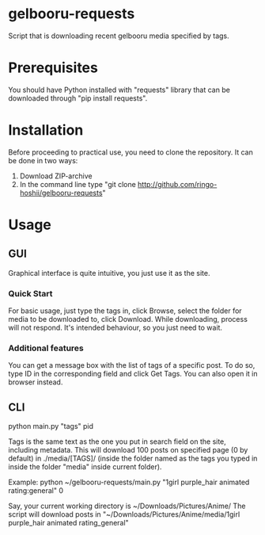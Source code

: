 # gelbooru-requests
Script that is downloading recent gelbooru media specified by tags.

# Prerequisites
You should have Python installed with "requests" library that can be downloaded through "pip install requests".

# Installation
Before proceeding to practical use, you need to clone the repository.
It can be done in two ways:
1. Download ZIP-archive
2. In the command line type "git clone http://github.com/ringo-hoshii/gelbooru-requests"

# Usage
## GUI
Graphical interface is quite intuitive, you just use it as the site.

### Quick Start
For basic usage, just type the tags in, click Browse, select the folder for media to be downloaded to, click Download.
While downloading, process will not respond. It's intended behaviour, so you just need to wait.

### Additional features
You can get a message box with the list of tags of a specific post. To do so, type ID in the corresponding field and click Get Tags. You can also open it in browser instead.

## CLI
python main.py "tags" pid

Tags is the same text as the one you put in search field on the site, including metadata.
This will download 100 posts on specified page (0 by default) in ./media/[TAGS]/ (inside the folder named as the tags you typed in inside the folder "media" inside current folder).

Example:
python \~/gelbooru-requests/main.py "1girl purple_hair animated rating:general" 0

Say, your current working directory is \~/Downloads/Pictures/Anime/
The script will download posts in "\~/Downloads/Pictures/Anime/media/1girl purple_hair animated rating_general"

